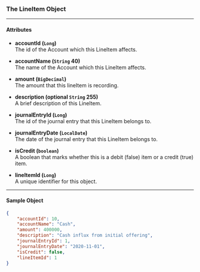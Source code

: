 ### The LineItem Object
___
#### Attributes
- **accountId (`Long`)**<br/>
The id of the Account which this LineItem affects.

- **accountName (`String` 40)**<br/>
The name of the Account which this LineItem affects.

- **amount (`BigDecimal`)**<br/>
The amount that this lineItem is recording.

- **description (optional `String` 255)**<br/>
A brief description of this LineItem.

- **journalEntryId (`Long`)**<br/>
The id of the journal entry that this LineItem belongs to.

- **journalEntryDate (`LocalDate`)**<br/>
The date of the journal entry that this LineItem belongs to.

- **isCredit (`boolean`)**<br/>
A boolean that marks whether this is a debit (false) item or a credit (true) item.

- **lineItemId (`Long`)**<br/>
A unique identifier for this object.
___
#### Sample Object
``` json 
{
    "accountId": 10,
    "accountName": "Cash",
    "amount": 400000,
    "description": "Cash influx from initial offering",
    "journalEntryId": 1,
    "journalEntryDate": "2020-11-01",
    "isCredit": false,
    "lineItemId": 1
}
```